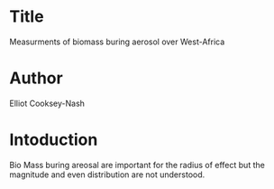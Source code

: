 # Title
Measurments of biomass buring aerosol over West-Africa

# Author 
Elliot Cooksey-Nash

# Intoduction 
Bio Mass buring areosal are important for the radius of effect but the magnitude and even distribution are not understood.